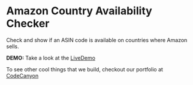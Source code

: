 # Amazon Country Availability Checker
Check and show if an ASIN code is available on countries where Amazon sells.

**DEMO:** Take a look at the [LiveDemo](http://github.aa-team.com/country-availability-checker-master/)

To see other cool things that we build, checkout our portfolio at [CodeCanyon](https://codecanyon.net/user/aa-team/portfolio?ref=AA-Team "AA-Team Portfolio")
